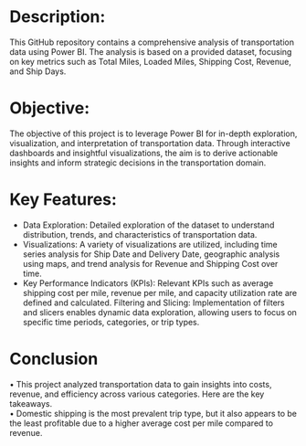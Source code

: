 # Description:
This GitHub repository contains a comprehensive analysis of transportation data using Power BI. The analysis is based on a provided dataset, focusing on key metrics such as Total Miles, Loaded Miles, Shipping Cost, Revenue, and Ship Days.

# Objective:
The objective of this project is to leverage Power BI for in-depth exploration, visualization, and interpretation of transportation data. Through interactive dashboards and insightful visualizations, the aim is to derive actionable insights and inform strategic decisions in the transportation domain.

# Key Features:
* Data Exploration: Detailed exploration of the dataset to understand distribution, trends, and characteristics of transportation data.
* Visualizations: A variety of visualizations are utilized, including time series analysis for Ship Date and Delivery Date, geographic analysis using maps, and trend analysis for Revenue 
  and Shipping Cost over time.
* Key Performance Indicators (KPIs): Relevant KPIs such as average shipping cost per mile, revenue per mile, and capacity utilization rate are defined and calculated.
  Filtering and Slicing: Implementation of filters and slicers enables dynamic data exploration, allowing users to focus on specific time periods, categories, or trip types.

# Conclusion

• This project analyzed transportation data to gain insights into costs, revenue, and efficiency across various categories. Here are the key 
  takeaways.                                     
• Domestic shipping is the most prevalent trip type, but it also appears to be the least profitable due to a higher average cost per mile compared to revenue. 
